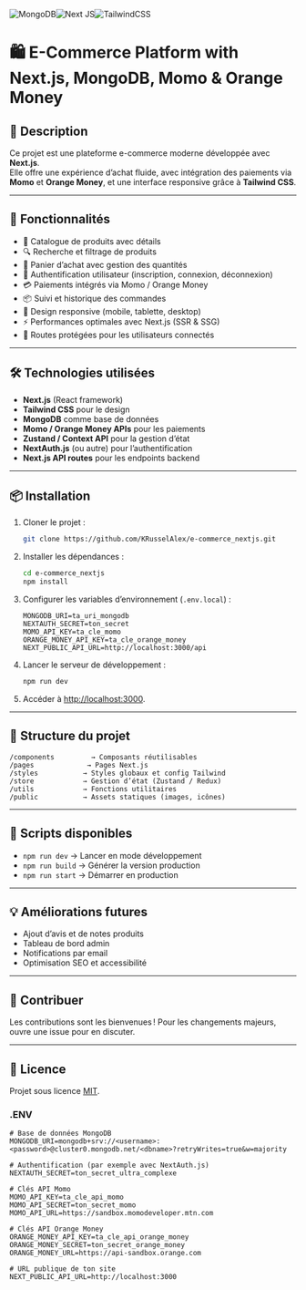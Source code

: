 ![MongoDB](https://img.shields.io/badge/MongoDB-%234ea94b.svg?style=for-the-badge&logo=mongodb&logoColor=white)![Next JS](https://img.shields.io/badge/Next-black?style=for-the-badge&logo=next.js&logoColor=white)![TailwindCSS](https://img.shields.io/badge/tailwindcss-%2338B2AC.svg?style=for-the-badge&logo=tailwind-css&logoColor=white)


# 🛍️ E-Commerce Platform with Next.js, MongoDB, Momo & Orange Money

## 📖 Description

Ce projet est une plateforme e-commerce moderne développée avec **Next.js**.  
Elle offre une expérience d’achat fluide, avec intégration des paiements via **Momo** et **Orange Money**, et une interface responsive grâce à **Tailwind CSS**.

---

## 🚀 Fonctionnalités

- 🏬 Catalogue de produits avec détails
- 🔍 Recherche et filtrage de produits
- 🛒 Panier d’achat avec gestion des quantités
- 👤 Authentification utilisateur (inscription, connexion, déconnexion)
- 💳 Paiements intégrés via Momo / Orange Money
- 📦 Suivi et historique des commandes
- 💬 Design responsive (mobile, tablette, desktop)
- ⚡ Performances optimales avec Next.js (SSR & SSG)
- 🔐 Routes protégées pour les utilisateurs connectés

---

## 🛠️ Technologies utilisées

- **Next.js** (React framework)
- **Tailwind CSS** pour le design
- **MongoDB** comme base de données
- **Momo / Orange Money APIs** pour les paiements
- **Zustand / Context API** pour la gestion d’état
- **NextAuth.js** (ou autre) pour l’authentification
- **Next.js API routes** pour les endpoints backend

---

## 📦 Installation

1. Cloner le projet :
   ```bash
   git clone https://github.com/KRusselAlex/e-commerce_nextjs.git
    ````

2. Installer les dépendances :

   ```bash
   cd e-commerce_nextjs
   npm install
   ```

3. Configurer les variables d’environnement (`.env.local`) :

   ```
   MONGODB_URI=ta_uri_mongodb
   NEXTAUTH_SECRET=ton_secret
   MOMO_API_KEY=ta_cle_momo
   ORANGE_MONEY_API_KEY=ta_cle_orange_money
   NEXT_PUBLIC_API_URL=http://localhost:3000/api
   ```

4. Lancer le serveur de développement :

   ```bash
   npm run dev
   ```

5. Accéder à [http://localhost:3000](http://localhost:3000).

---

## 📂 Structure du projet

```
/components         → Composants réutilisables
/pages             → Pages Next.js
/styles           → Styles globaux et config Tailwind
/store            → Gestion d’état (Zustand / Redux)
/utils            → Fonctions utilitaires
/public           → Assets statiques (images, icônes)
```

---

## 📜 Scripts disponibles

* `npm run dev` → Lancer en mode développement
* `npm run build` → Générer la version production
* `npm run start` → Démarrer en production

---

## 💡 Améliorations futures

* Ajout d’avis et de notes produits
* Tableau de bord admin
* Notifications par email
* Optimisation SEO et accessibilité

---

## 🤝 Contribuer

Les contributions sont les bienvenues !
Pour les changements majeurs, ouvre une issue pour en discuter.

---

## 📄 Licence

Projet sous licence [MIT](LICENSE).


### .ENV
```
# Base de données MongoDB
MONGODB_URI=mongodb+srv://<username>:<password>@cluster0.mongodb.net/<dbname>?retryWrites=true&w=majority

# Authentification (par exemple avec NextAuth.js)
NEXTAUTH_SECRET=ton_secret_ultra_complexe

# Clés API Momo
MOMO_API_KEY=ta_cle_api_momo
MOMO_API_SECRET=ton_secret_momo
MOMO_API_URL=https://sandbox.momodeveloper.mtn.com

# Clés API Orange Money
ORANGE_MONEY_API_KEY=ta_cle_api_orange_money
ORANGE_MONEY_SECRET=ton_secret_orange_money
ORANGE_MONEY_URL=https://api-sandbox.orange.com

# URL publique de ton site
NEXT_PUBLIC_API_URL=http://localhost:3000


```

